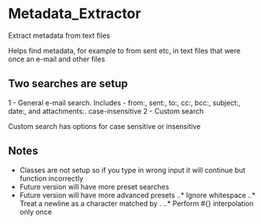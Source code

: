 # Metadata_Extractor
Extract metadata from text files

Helps find metadata, for example to from sent etc, in text files that were once an e-mail and other files

Two searches are setup
------
1 - General e-mail search. Includes - from:, sent:, to:, cc:, bcc:, subject:, date:, and attachments:. case-insensitive
2 - Custom search

Custom search has options for case sensitive or insensitive

Notes
-----
* Classes are not setup so if you type in wrong input it will continue but function incorrectly
* Future version will have more preset searches 
* Future version will have more advanced presets
..* Ignore whitespace
..* Treat a newline as a character matched by .
..* Perform #{} interpolation only once
